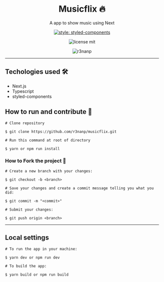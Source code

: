 <div align="center">

# Musicflix 🔥

</div>

<p align="center">
  A app to show music using Next
</p>

<div align="center">

  [![style: styled-components](https://img.shields.io/badge/style-%F0%9F%92%85%20styled--components-orange.svg?colorB=daa357&colorA=db748e)](https://github.com/styled-components/styled-components)

  ![license mit](https://img.shields.io/github/license/r3nanp/pokedex?color=blue&logo=github&logoColor=mit?style=flat-square)

  ![r3nanp](https://img.shields.io/badge/r3nanp-musicflix-blue?style=flat-square)

</div>

---

## Techologies used 🛠
- Next.js
- Typescript
- styled-components

## How to run and contribute 🤔

```
# Clone repository

$ git clone https://github.com/r3nanp/musicflix.git
```

```
# Run this command at root of directory

$ yarn or npm run install
```

### How to Fork the project 💪

```
# Create a new branch with your changes:

$ git checkout -b <branch>
```

```
# Save your changes and create a commit message telling you what you did:

$ git commit -m "<commit>"
```

```
# Submit your changes:

$ git push origin <branch>
```
---

## Local settings

```
# To run the app in your machine:

$ yarn dev or npm run dev
```

```
# To build the app:

$ yarn build or npm run build
```